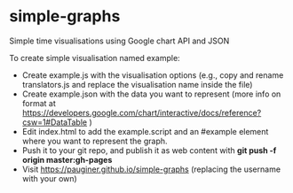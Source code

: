 # simple-graphs
Simple time visualisations using Google chart API and JSON

To create simple visualisation named example:
* Create example.js with the visualisation options (e.g., copy and rename translators.js and replace the visualisation name inside the file)
* Create example.json with the data you want to represent (more info on format at https://developers.google.com/chart/interactive/docs/reference?csw=1#DataTable )
* Edit index.html to add the example.script and an #example element where you want to represent the graph.
* Push it to your git repo, and publish it as web content with **git push -f origin master:gh-pages**
* Visit https://pauginer.github.io/simple-graphs  (replacing the username with your own)
